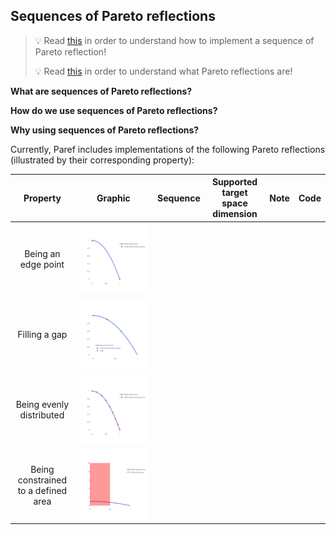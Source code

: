 ## Sequences of Pareto reflections

> 💡 Read [this]() in order to understand how to implement a sequence of Pareto reflection!
>
> 💡 Read [this]() in order to understand what Pareto reflections are!

**What are sequences of Pareto reflections?**

**How do we use sequences of Pareto reflections?**

**Why using sequences of Pareto reflections?**



Currently, Paref includes implementations of the following Pareto reflections
(illustrated by their corresponding property):

|              Property               |                                       Graphic                                        | Sequence | Supported target space dimension | Note | Code |
|:-----------------------------------:|:------------------------------------------------------------------------------------:|:--------:|:--------------------------------:|:----:|:----:|
|         Being an edge point         |     ![Edge point](./docs/graphics/plots/reflections/FindEdgePointsSequence.svg)      ||||
|            Filling a gap            |             ![Fill gap](./docs/graphics/plots/reflections/FillGap2D.svg)             ||||
|      Being evenly distributed       | ![Edge point](../graphics/plots/reflections/FillGapsOfParetoFrontSequence2D.svg) ||||
| Being constrained to a defined area |        ![Fill gap](./docs/graphics/plots/reflections/RestrictByPoint.svg)         ||||
